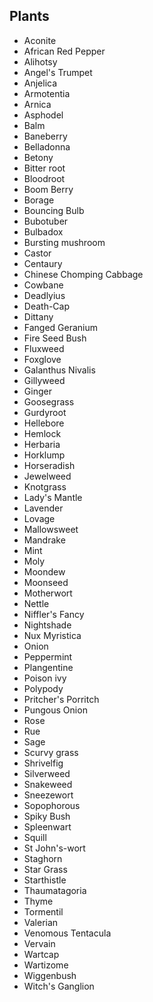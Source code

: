 ## Plants
 - Aconite
 - African Red Pepper
 - Alihotsy
 - Angel's Trumpet
 - Anjelica
 - Armotentia
 - Arnica
 - Asphodel
 - Balm
 - Baneberry
 - Belladonna
 - Betony
 - Bitter root
 - Bloodroot
 - Boom Berry
 - Borage
 - Bouncing Bulb
 - Bubotuber
 - Bulbadox
 - Bursting mushroom
 - Castor
 - Centaury
 - Chinese Chomping Cabbage
 - Cowbane
 - Deadlyius
 - Death-Cap
 - Dittany
 - Fanged Geranium
 - Fire Seed Bush
 - Fluxweed
 - Foxglove
 - Galanthus Nivalis
 - Gillyweed
 - Ginger
 - Goosegrass
 - Gurdyroot
 - Hellebore
 - Hemlock
 - Herbaria
 - Horklump
 - Horseradish
 - Jewelweed
 - Knotgrass
 - Lady's Mantle
 - Lavender
 - Lovage
 - Mallowsweet
 - Mandrake
 - Mint
 - Moly
 - Moondew
 - Moonseed
 - Motherwort
 - Nettle
 - Niffler's Fancy
 - Nightshade
 - Nux Myristica
 - Onion
 - Peppermint
 - Plangentine
 - Poison ivy
 - Polypody
 - Pritcher's Porritch
 - Pungous Onion
 - Rose
 - Rue
 - Sage
 - Scurvy grass
 - Shrivelfig
 - Silverweed
 - Snakeweed
 - Sneezewort
 - Sopophorous
 - Spiky Bush
 - Spleenwart
 - Squill
 - St John's-wort
 - Staghorn
 - Star Grass
 - Starthistle
 - Thaumatagoria
 - Thyme
 - Tormentil
 - Valerian
 - Venomous Tentacula
 - Vervain
 - Wartcap
 - Wartizome
 - Wiggenbush
 - Witch's Ganglion